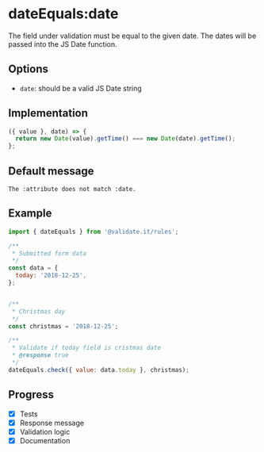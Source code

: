 # dateEquals:date

The field under validation must be equal to the given date. The dates will be passed into the JS Date function.

## Options

- `date`: should be a valid JS Date string

## Implementation

```js
({ value }, date) => {
  return new Date(value).getTime() === new Date(date).getTime();
};
```

## Default message

```
The :attribute does not match :date.
```

## Example

```js
import { dateEquals } from '@validate.it/rules';

/**
 * Submitted form data
 */
const data = {
  today: '2018-12-25',
};


/**
 * Christmas day
 */
const christmas = '2018-12-25';

/**
 * Validate if today field is cristmas date
 * @response true
 */
dateEquals.check({ value: data.today }, christmas);
```

## Progress

- [x] Tests
- [x] Response message
- [x] Validation logic
- [x] Documentation
